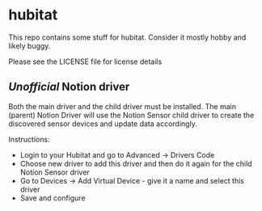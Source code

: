 # hubitat

This repo contains some stuff for hubitat.  Consider it mostly hobby and likely buggy.

Please see the LICENSE file for license details

## *Unofficial* Notion driver
Both the main driver and the child driver must be installed.  The main (parent) Notion Driver will use the Notion Sensor child driver to create the discovered sensor devices and update data accordingly.

Instructions:
- Login to your Hubitat and go to Advanced -> Drivers Code
- Choose new driver to add this driver and then do it again for the child Notion Sensor driver
- Go to Devices -> Add Virtual Device - give it a name and select this driver
- Save and configure
